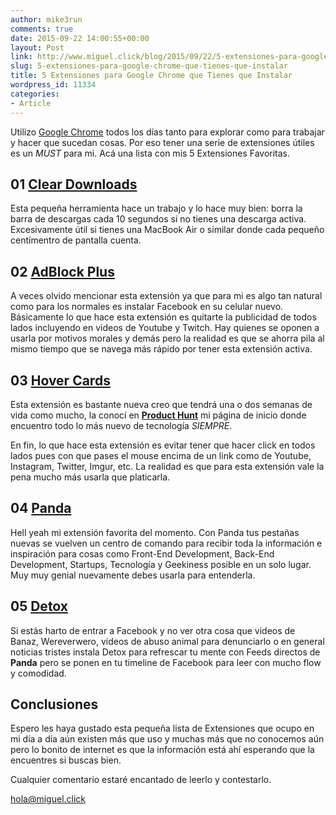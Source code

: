 ```yaml
---
author: mike3run
comments: true
date: 2015-09-22 14:00:55+00:00
layout: Post
link: http://www.miguel.click/blog/2015/09/22/5-extensiones-para-google-chrome-que-tienes-que-instalar/
slug: 5-extensiones-para-google-chrome-que-tienes-que-instalar
title: 5 Extensiones para Google Chrome que Tienes que Instalar
wordpress_id: 11334
categories:
- Article
---
```


Utilizo [Google Chrome](http://www.google.com/chrome/browser/desktop) todos los días tanto para explorar como para trabajar y hacer que sucedan cosas. Por eso tener una serie de extensiones útiles es un _MUST_ para mi. Acá una lista con mis 5 Extensiones Favoritas.



## 01 [Clear Downloads](https://chrome.google.com/webstore/detail/clear-downloads/bknoejjhcfmakcibhifepfkegpjdnadk)



Esta pequeña herramienta hace un trabajo y lo hace muy bien: borra la barra de descargas cada 10 segundos si no tienes una descarga activa. Excesivamente útil si tienes una MacBook Air o similar donde cada pequeño centímentro de pantalla cuenta.



## 02 [AdBlock Plus](https://adblockplus.org/)



A veces olvido mencionar esta extensión ya que para mi es algo tan natural como para los normales es instalar Facebook en su celular nuevo. Básicamente lo que hace esta extensión es quitarte la publicidad de todos lados incluyendo en videos de Youtube y Twitch. Hay quienes se oponen a usarla por motivos morales y demás pero la realidad es que se ahorra pila al mismo tiempo que se navega más rápido por tener esta extensión activa.



## 03 [Hover Cards](http://hovercards.com/)



Esta extensión es bastante nueva creo que tendrá una o dos semanas de vida como mucho, la conocí en [**Product Hunt**](http://www.producthunt.com/) mi página de inicio donde encuentro todo lo más nuevo de tecnología _SIEMPRE_.

En fin, lo que hace esta extensión es evitar tener que hacer click en todos lados pues con que pases el mouse encima de un link como de Youtube, Instagram, Twitter, Imgur, etc. La realidad es que para esta extensión vale la pena mucho más usarla que platicarla.



## 04 [Panda](http://usepanda.com/)



Hell yeah mi extensión favorita del momento. Con Panda tus pestañas nuevas se vuelven un centro de comando para recibir toda la información e inspiración para cosas como Front-End Development, Back-End Development, Startups, Tecnología y Geekiness posible en un solo lugar. Muy muy genial nuevamente debes usarla para entenderla.



## 05 [Detox](http://usedetox.com/)



Si estás harto de entrar a Facebook y no ver otra cosa que videos de Banaz, Wereverwero, videos de abuso animal para denunciarlo o en general noticias tristes instala Detox para refrescar tu mente con Feeds directos de **Panda** pero se ponen en tu timeline de Facebook para leer con mucho flow y comodidad.



## Conclusiones



Espero les haya gustado esta pequeña lista de Extensiones que ocupo en mi día a día aún existen más que uso y muchas más que no conocemos aún pero lo bonito de internet es que la información está ahí esperando que la encuentres si buscas bien.

Cualquier comentario estaré encantado de leerlo y contestarlo.

[hola@miguel.click](mailto:hola@miguel.click)
